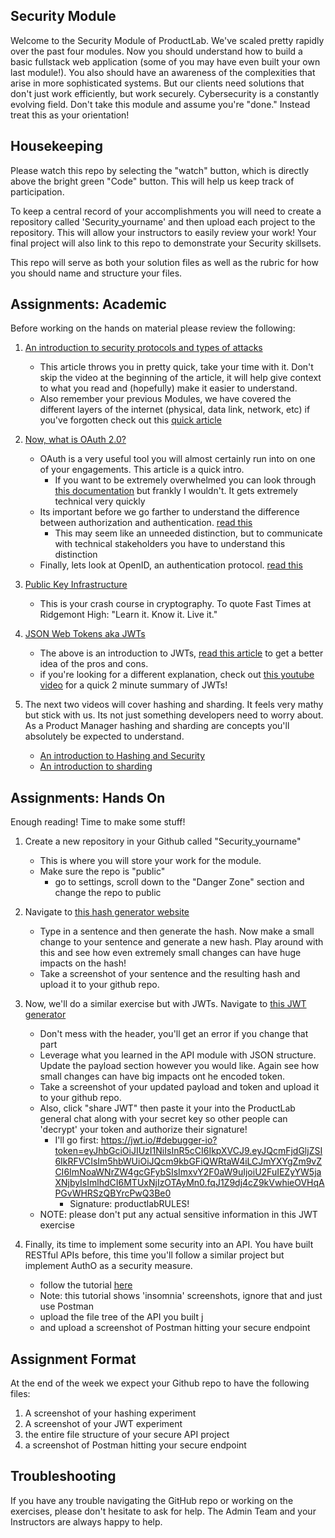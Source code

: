 ## Security Module
 Welcome to the Security Module of ProductLab. We've scaled pretty rapidly over the past four modules. Now you should understand how to build a basic fullstack web application (some of you may have even built your own last module!). You also should have an awareness of the complexities that arise in more sophisticated systems. But our clients need solutions that don't just work efficiently, but work securely. Cybersecurity is a constantly evolving field. Don't take this module and assume you're "done." Instead treat this as your orientation!

 ## Housekeeping
 Please watch this repo by selecting the "watch" button, which is directly above the bright green "Code" button. This will help us keep track of participation.

 To keep a central record of your accomplishments you will need to create a repository called 'Security_yourname' and then upload each project to the repository. This will allow your instructors to easily review your work! Your final project will also link to this repo to demonstrate your Security skillsets. 

 This repo will serve as both your solution files as well as the rubric for how you should name and structure your files. 

 ## Assignments: Academic 
 Before working on the hands on material please review the following: 

1. [An introduction to security protocols and types of attacks](https://www.bitdefender.com/cyberpedia/types-of-security-protocols/)
    * This article throws you in pretty quick, take your time with it. Don't skip the video at the beginning of the article, it will help give context to what you read and (hopefully) make it easier to understand. 
    * Also remember your previous Modules, we have covered the different layers of the internet (physical, data link, network, etc) if you've forgotten check out this [quick article](https://www.networkworld.com/article/3239677/the-osi-model-explained-and-how-to-easily-remember-its-7-layers.html)

2. [Now, what is OAuth 2.0?](https://auth0.com/intro-to-iam/what-is-oauth-2) 
    * OAuth is a very useful tool you will almost certainly run into on one of your engagements. This article is a quick intro. 
        * If you want to be extremely overwhelmed you can look through [this documentation](https://oauth.net/2/) but frankly I wouldn't. It gets extremely technical very quickly
    * Its important before we go farther to understand the difference between authorization and authentication. [read this](https://www.geeksforgeeks.org/difference-between-authentication-and-authorization/)
        * This may seem like an unneeded distinction, but to communicate with technical stakeholders you have to understand this distinction
    * Finally, lets look at OpenID, an authentication protocol. [read this](https://www.pingidentity.com/en/resources/identity-fundamentals/authentication-authorization-standards/openid-connect.html)

3. [Public Key Infrastructure](https://www.youtube.com/watch?v=0ctat6RBrFo)
    * This is your crash course in cryptography. To quote Fast Times at Ridgemont High: "Learn it. Know it. Live it."

4. [JSON Web Tokens aka JWTs](https://jwt.io/introduction)
    * The above is an introduction to JWTs, [read this article](https://fusionauth.io/articles/tokens/pros-and-cons-of-jwts) to get a better idea of the pros and cons.
    * if you're looking for a different explanation, check out [this youtube video](https://www.youtube.com/watch?v=7ozQLeFJpqs) for a quick 2 minute summary of JWTs!

5. The next two videos will cover hashing and sharding. It feels very mathy but stick with us. Its not just something developers need to worry about. As a Product Manager hashing and sharding are concepts you'll absolutely be expected to understand.
    * [An introduction to Hashing and Security](https://www.youtube.com/watch?v=b4b8ktEV4Bg)
    * [An introduction to sharding](https://www.youtube.com/watch?v=be6PLMKKSto)


## Assignments: Hands On
Enough reading! Time to make some stuff! 
1. Create a new repository in your Github called "Security_yourname"
    * This is where you will store your work for the module. 
    * Make sure the repo is "public"
        * go to settings, scroll down to the "Danger Zone" section and change the repo to public

2. Navigate to [this hash generator website](https://www.md5hashgenerator.com/)
    * Type in a sentence and then generate the hash. Now make a small change to your sentence and generate a new hash. Play around with this and see how even extremely small changes can have huge impacts on the hash! 
    * Take a screenshot of your sentence and the resulting hash and upload it to your github repo. 

3. Now, we'll do a similar exercise but with JWTs. Navigate to [this JWT generator](https://jwt.io/)
    * Don't mess with the header, you'll get an error if you change that part
    * Leverage what you learned in the API module with JSON structure. Update the payload section however you would like. Again see how small changes can have big impacts ont he encoded token. 
    * Take a screenshot of your updated payload and token and upload it to your github repo.
    * Also, click "share JWT" then paste it your into the ProductLab general chat along with your secret key so other people can 'decrypt' your token and authorize their signature! 
        * I'll go first: https://jwt.io/#debugger-io?token=eyJhbGciOiJIUzI1NiIsInR5cCI6IkpXVCJ9.eyJQcmFjdGljZSI6IkRFVCIsIm5hbWUiOiJQcm9kbGFiQWRtaW4iLCJmYXYgZm9vZCI6ImNoaWNrZW4gcGFybSIsImxvY2F0aW9uIjoiU2FuIEZyYW5jaXNjbyIsImlhdCI6MTUxNjIzOTAyMn0.fqJ1Z9dj4cZ9kVwhieOVHqAPGvWHRSzQBYrcPwQ3Be0
            * Signature: productlabRULES!
    * NOTE: please don't put any actual sensitive information in this JWT exercise 

4. Finally, its time to implement some security into an API. You have built RESTful APIs before, this time you'll follow a similar project but implement AuthO as a security measure. 
    * follow the tutorial [here](https://auth0.com/blog/node-js-and-express-tutorial-building-and-securing-restful-apis/)
    * Note: this tutorial shows 'insomnia' screenshots, ignore that and just use Postman
    * upload the file tree of the API you built j
    * and upload a screenshot of Postman hitting your secure endpoint

## Assignment Format 
At the end of the week we expect your Github repo to have the following files: 

1. A screenshot of your hashing experiment
2. A screenshot of your JWT experiment
2. the entire file structure of your secure API project
3. a screenshot of Postman hitting your secure endpoint

## Troubleshooting

If you have any trouble navigating the GitHub repo or working on the exercises, please don't hesitate to ask for help. The Admin Team and your Instructors are always happy to help.